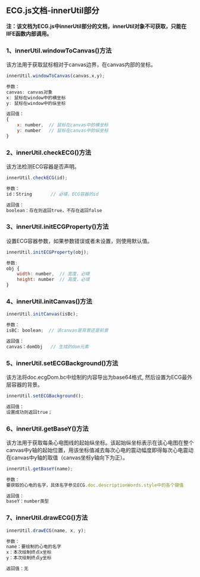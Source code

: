 <h2>ECG.js文档-innerUtil部分</h2>

**注：该文档为ECG.js中innerUtil部分的文档，innerUtil对象不可获取，只能在IIFE函数内部调用。**

<h3>1、innerUtil.windowToCanvas()方法</h3>

该方法用于获取鼠标相对于canvas边界，在canvas内部的坐标。

```javascript
innerUtil.windowToCanvas(canvas,x,y);

参数：
canvas: canvas对象
x: 鼠标在window中的横坐标
y: 鼠标在window中的纵坐标

返回值：
{
	x: number,	// 鼠标在canvas中的横坐标
	y: number	// 鼠标在canvas中的纵坐标
}
```

<h3>2、innerUtil.checkECG()方法</h3>

该方法检测ECG容器是否声明。

```javascript
innerUtil.checkECG(id);

参数：
id：String		// 必填，ECG容器的id

返回值：
boolean：存在则返回true，不存在返回false
```

<h3>3、innerUtil.initECGProperty()方法</h3>

设置ECG容器参数，如果参数错误或者未设置，则使用默认值。

```javascript
innerUtil.initECGProperty(obj);

参数:
obj {
	width: number,	// 宽度，必填
	height: number	// 高度，必填
}
```

<h3>4、innerUtil.initCanvas()方法</h3>

```javascript
innerUtil.initCanvas(isBc);

参数：
isBC: boolean;	// 该canvas是背景还是前景

返回值：
canvas：domObj	// 生成的dom元素
```

<h3>5、innerUtil.setECGBackground()方法</h3>

该方法将doc.ecgDom.bc中绘制的内容导出为base64格式, 然后设置为ECG最外层容器的背景。

```javascript
innerUtil.setECGBackground();

返回值：
设置成功则返回true；
```

<h3>6、innerUtil.getBaseY()方法</h3>

该方法用于获取每条心电图线的起始纵坐标。该起始纵坐标表示在该心电图在整个canvas中y轴的起始位置，用该坐标值减去每次心电的震动幅度即得每次心电震动在canvas中y轴的取值（canvas坐标y轴向下为正）。

```javascript
innerUtil.getBaseY(name);

参数：
要获取的心电的名字，具体名字参见ECG.doc.descriptionWords.style中的各个键值

返回值：
baseY：number类型
```

<h3>7、innerUtil.drawECG()方法</h3>

```javascript
innerUtil.drawECG(name, x, y);

参数：
name：要绘制的心电的名字
x：本次绘制终点x坐标
y：本次绘制终点y坐标

返回值：无
```